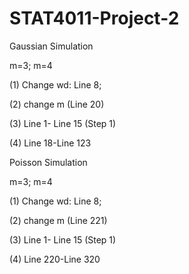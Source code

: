 # STAT4011-Project-2

Gaussian Simulation

m=3; m=4

(1) Change wd: Line 8;

(2) change m (Line 20)

(3) Line 1- Line 15 (Step 1)

(4) Line 18-Line 123 


Poisson Simulation

m=3; m=4

(1) Change wd: Line 8;

(2) change m (Line 221)

(3) Line 1- Line 15 (Step 1)

(4) Line 220-Line 320 

